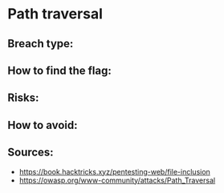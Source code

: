 # Path traversal

## Breach type:


## How to find the flag:


## Risks:


## How to avoid:


## Sources:
* https://book.hacktricks.xyz/pentesting-web/file-inclusion
* https://owasp.org/www-community/attacks/Path_Traversal